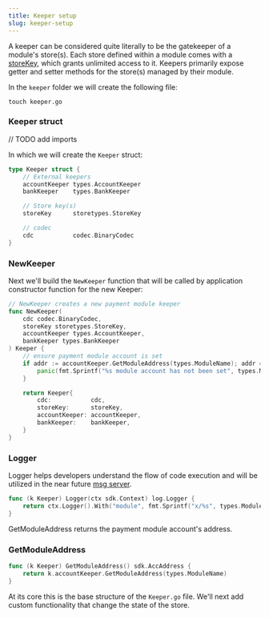 ```yaml
---
title: Keeper setup
slug: keeper-setup
---
```


A keeper can be considered quite literally to be the gatekeeper of a module's store(s). Each store defined within a module comes with a [storeKey](../types/keys.md), which grants unlimited access to it. Keepers primarily expose getter and setter methods for the store(s) managed by their module.

In the `keeper` folder we will create the following file:

```
touch keeper.go
```

### Keeper struct

// TODO add imports

In which we will create the `Keeper` struct:

```Go
type Keeper struct {
    // External keepers
	accountKeeper types.AccountKeeper
	bankKeeper    types.BankKeeper

    // Store key(s)
	storeKey      storetypes.StoreKey

    // codec
    cdc           codec.BinaryCodec
}
```

### NewKeeper

Next we'll build the `NewKeeper` function that will be called by application constructor function for the new Keeper:

```Go
// NewKeeper creates a new payment module keeper
func NewKeeper(
	cdc codec.BinaryCodec,
    storeKey storetypes.StoreKey,
    accountKeeper types.AccountKeeper,
	bankKeeper types.BankKeeper
) Keeper {
	// ensure payment module account is set
	if addr := accountKeeper.GetModuleAddress(types.ModuleName); addr == nil {
		panic(fmt.Sprintf("%s module account has not been set", types.ModuleName))
	}

	return Keeper{
		cdc:           cdc,
		storeKey:      storeKey,
		accountKeeper: accountKeeper,
		bankKeeper:    bankKeeper,
	}
}
```

### Logger

Logger helps developers understand the flow of code execution and will be utilized in the near future [msg server](./msg_server).

```Go
func (k Keeper) Logger(ctx sdk.Context) log.Logger {
	return ctx.Logger().With("module", fmt.Sprintf("x/%s", types.ModuleName))
}
```

GetModuleAddress returns the payment module account's address.

### GetModuleAddress

```Go
func (k Keeper) GetModuleAddress() sdk.AccAddress {
	return k.accountKeeper.GetModuleAddress(types.ModuleName)
}
```

At its core this is the base structure of the `Keeper.go` file. We'll next add custom functionality that change the state of the store.
